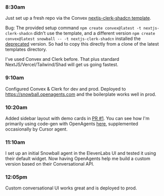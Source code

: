 ### 8:30am

Just set up a fresh repo via the Convex [nextjs-clerk-shadcn template](https://github.com/get-convex/templates/tree/main/template-nextjs-clerk-shadcn).

Bug: The provided setup command `npm create convex@latest -t nextjs-clerk-shadcn` didn't use the template, and a different version `npm create convex@latest snowball -- -t nextjs-clerk-shadcn` installed the [deprecated](https://github.com/get-convex/template-nextjs-clerk-shadcn) version. So had to copy this directly from a clone of the latest templates directory.

I've used Convex and Clerk before. That plus standard NextJS/Vercel/Tailwind/Shad will get us going fastest.

### 9:10am

Configured Convex & Clerk for dev and prod. Deployed to https://snowball.openagents.com and the boilerplate works well in prod.

### 10:20am

Added sidebar layout with demo cards in [PR #1](https://github.com/OpenAgentsInc/snowball/pull/1). You can see how I'm primarily using code-gen with OpenAgents [here](https://github.com/OpenAgentsInc/snowball/pull/1#issuecomment-2676275168), supplemented occasionally by Cursor agent.

### 11:10am

I set up an initial Snowball agent in the ElevenLabs UI and tested it using their default widget. Now having OpenAgents help me build a custom version based on their Conversational API.

### 12:05pm

Custom conversational UI works great and is deployed to prod.
